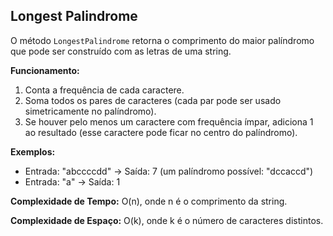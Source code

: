 ## Longest Palindrome

O método `LongestPalindrome` retorna o comprimento do maior palíndromo que pode ser construído com as letras de uma string.

**Funcionamento:**

1. Conta a frequência de cada caractere.
2. Soma todos os pares de caracteres (cada par pode ser usado simetricamente no palíndromo).
3. Se houver pelo menos um caractere com frequência ímpar, adiciona 1 ao resultado (esse caractere pode ficar no centro do palíndromo).

**Exemplos:**

- Entrada: "abccccdd" → Saída: 7 (um palíndromo possível: "dccaccd")
- Entrada: "a" → Saída: 1

**Complexidade de Tempo:** O(n), onde n é o comprimento da string.

**Complexidade de Espaço:** O(k), onde k é o número de caracteres distintos.
